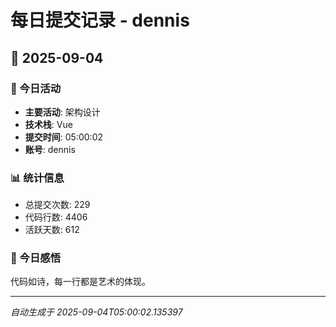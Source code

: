 # 每日提交记录 - dennis

## 📅 2025-09-04

### 🎯 今日活动
- **主要活动**: 架构设计
- **技术栈**: Vue
- **提交时间**: 05:00:02
- **账号**: dennis

### 📊 统计信息
- 总提交次数: 229
- 代码行数: 4406
- 活跃天数: 612

### 💭 今日感悟
代码如诗，每一行都是艺术的体现。

---
*自动生成于 2025-09-04T05:00:02.135397*

